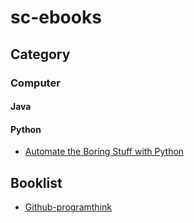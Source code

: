 # sc-ebooks

## Category
### Computer
#### Java

#### Python
* [Automate the Boring Stuff with Python](https://automatetheboringstuff.com/)


## Booklist
* [Github-programthink](https://github.com/programthink/books#1017_Web_)

